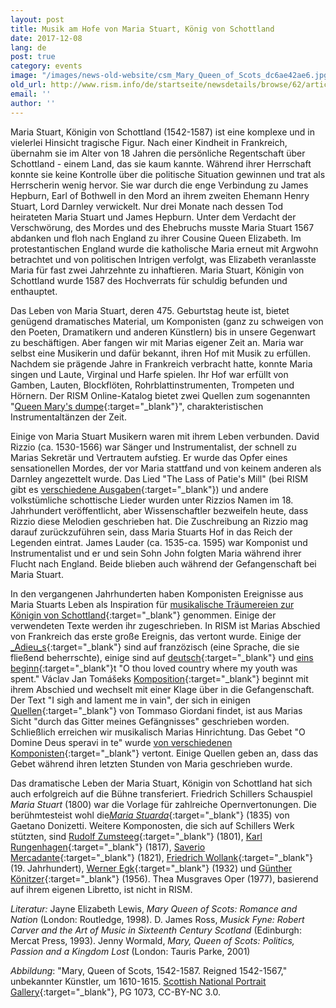 ```yaml
---
layout: post
title: Musik am Hofe von Maria Stuart, König von Schottland
date: 2017-12-08
lang: de
post: true
category: events
image: "/images/news-old-website/csm_Mary_Queen_of_Scots_dc6ae42ae6.jpg"
old_url: http://www.rism.info/de/startseite/newsdetails/browse/62/article/64/music-and-the-court-of-mary-queen-of-scots.html
email: ''
author: ''
---
```



Maria Stuart, Königin von Schottland (1542-1587) ist eine komplexe und in vielerlei Hinsicht tragische Figur. Nach einer Kindheit in Frankreich, übernahm sie im Alter von 18 Jahren die persönliche Regentschaft über Schottland - einem Land, das sie kaum kannte. Während ihrer Herrschaft konnte sie keine Kontrolle über die politische Situation gewinnen und trat als Herrscherin wenig hervor. Sie war durch die enge Verbindung zu James Hepburn, Earl of Bothwell in den Mord an ihrem zweiten Ehemann Henry Stuart, Lord Darnley verwickelt. Nur drei Monate nach dessen Tod heirateten Maria Stuart und James Hepburn. Unter dem Verdacht der Verschwörung, des Mordes und des Ehebruchs musste Maria Stuart 1567 abdanken und floh nach England zu ihrer Cousine Queen Elizabeth. Im protestantischen England wurde die katholische Maria erneut mit Argwohn betrachtet und von politischen Intrigen verfolgt, was Elizabeth veranlasste Maria für fast zwei Jahrzehnte zu inhaftieren. Maria Stuart, Königin von Schottland wurde 1587 des Hochverrats für schuldig befunden und enthauptet.

Das Leben von Maria Stuart, deren 475. Geburtstag heute ist, bietet genügend dramatisches Material, um Komponisten (ganz zu schweigen von den Poeten, Dramatikern und anderen Künstlern) bis in unsere Gegenwart zu beschäftigen. Aber fangen wir mit Marias eigener Zeit an. Maria war selbst eine Musikerin und dafür bekannt, ihren Hof mit Musik zu erfüllen. Nachdem sie prägende Jahre in Frankreich verbracht hatte, konnte Maria singen und Laute, Virginal und Harfe spielen. Ihr Hof war erfüllt von Gamben, Lauten, Blockflöten, Rohrblattinstrumenten, Trompeten und Hörnern. Der RISM Online-Katalog bietet zwei Quellen zum sogenannten "[Queen Mary's dumpe](https://opac.rism.info/search?View=rism&q=queen+mary+dumpe){:target="_blank"}", charakteristischen Instrumentaltänzen der Zeit.

Einige von Maria Stuart Musikern waren mit ihrem Leben verbunden. David Rizzio (ca. 1530-1566) war Sänger und Instrumentalist, der schnell zu Marias Sekretär und Vertrautem aufstieg. Er wurde das Opfer eines sensationellen Mordes, der vor Maria stattfand und von keinem anderen als Darnley angezettelt wurde. Das Lied "The Lass of Patie's Mill" (bei RISM gibt es [verschiedene Ausgaben](https://opac.rism.info/search?View=rism&q=david+rizzio+lass+mill){:target="_blank"}) und andere volkstümliche schottische Lieder wurden unter Rizzios Namen im 18. Jahrhundert veröffentlicht, aber Wissenschaftler bezweifeln heute, dass Rizzio diese Melodien geschrieben hat. Die Zuschreibung an Rizzio mag darauf zurückzuführen sein, dass Maria Stuarts Hof in das Reich der Legenden eintrat. James Lauder (ca. 1535-ca. 1595) war Komponist und Instrumentalist und er und sein Sohn John folgten Maria während ihrer Flucht nach England. Beide blieben auch während der Gefangenschaft bei Maria Stuart.

In den vergangenen Jahrhunderten haben Komponisten Ereignisse aus Maria Stuarts Leben als Inspiration für [musikalische Träumereien zur Königin von Schottland](https://opac.rism.info/search?View=rism&q=mary+queen+of+scots){:target="_blank"} genommen. Einige der verwendeten Texte werden ihr zugeschrieben. In RISM ist Marias Abschied von Frankreich das erste große Ereignis, das vertont wurde. Einige der [_Adieu_s](https://opac.rism.info/search?View=rism&q=mary+queen+of+scots+adieu){:target="_blank"} sind auf franzözisch (eine Sprache, die sie fließend beherrschte), einige sind auf [deutsch](https://opac.rism.info/search?id=464112051){:target="_blank"} und [eins beginn](https://opac.rism.info/search?id=000136243){:target="_blank"}t "O thou loved country where my youth was spent." Václav Jan Tomášeks [Komposition](https://opac.rism.info/search?id=550509823){:target="_blank"} beginnt mit ihrem Abschied und wechselt mit einer Klage über in die Gefangenschaft. Der Text "I sigh and lament me in vain", der sich in einigen [Quellen](https://opac.rism.info/search?View=rism&q=i+sigh+and+lament+me+in+vain){:target="_blank"} von Tommaso Giordani findet, ist aus Marias Sicht "durch das Gitter meines Gefängnisses" geschrieben worden. Schließlich erreichen wir musikalisch Marias Hinrichtung. Das Gebet "O Domine Deus speravi in te" wurde [von verschiedenen Komponisten](https://opac.rism.info/search?View=rism&q=Domine+Deus+speravi+in+te+mary){:target="_blank"} vertont. Einige Quellen geben an, dass das Gebet während ihren letzten Stunden von Maria geschrieben wurde.

Das dramatische Leben der Maria Stuart, Königin von Schottland hat sich auch erfolgreich auf die Bühne transferiert. Friedrich Schillers Schauspiel _Maria Stuart_ (1800) war die Vorlage für zahlreiche Opernvertonungen. Die berühmtesteist wohl die[_Maria Stuarda_](https://opac.rism.info/search?View=rism&author=Donizetti&q=maria+stuarda){:target="_blank"} (1835) von Gaetano Donizetti. Weitere Komponosten, die sich auf Schillers Werk stützten, sind [Rudolf Zumsteeg](https://opac.rism.info/search?View=rism&author=Zumsteeg&q=maria+stuart){:target="_blank"} (1801), [Karl Rungenhagen](https://opac.rism.info/search?id=469493802){:target="_blank"} (1817), [Saverio Mercadante](https://opac.rism.info/search?id=852032047){:target="_blank"} (1821), [Friedrich Wollank](https://opac.rism.info/search?id=201005446){:target="_blank"} (19. Jahrhundert), [Werner Egk](https://opac.rism.info/search?id=1001020698){:target="_blank"} (1932) und [Günther Könitzer](https://opac.rism.info/search?id=280001535){:target="_blank"} (1956). Thea Musgraves Oper (1977), basierend auf ihrem eigenen Libretto, ist nicht in RISM.



_Literatur:_
Jayne Elizabeth Lewis, _Mary Queen of Scots: Romance and Nation_ (London: Routledge, 1998).
D. James Ross, _Musick Fyne: Robert Carver and the Art of Music in Sixteenth Century Scotland_ (Edinburgh: Mercat Press, 1993).
Jenny Wormald, _Mary, Queen of Scots: Politics, Passion and a Kingdom Lost_ (London: Tauris Parke, 2001)

_Abbildung_: "Mary, Queen of Scots, 1542-1587. Reigned 1542-1567," unbekannter Künstler, um 1610-1615. [Scottish National Portrait Gallery](https://www.nationalgalleries.org/art-and-artists/3235/6004/mary-queen-scots-1542-1587-reigned-1542-1567){:target="_blank"}, PG 1073, CC-BY-NC 3.0.



